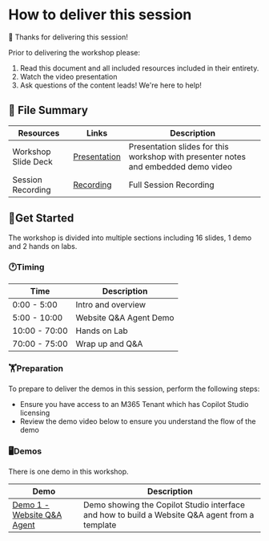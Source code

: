 # How to deliver this session

🥇 Thanks for delivering this session!

Prior to delivering the workshop please:

1. Read this document and all included resources included in their entirety.
2. Watch the video presentation
3. Ask questions of the content leads! We're here to help!

## 📁 File Summary

| Resources          | Links                            | Description |
|-------------------|----------------------------------|-------------------|
| Workshop Slide Deck      |  [Presentation](https://assetsmanagement952e.blob.core.windows.net/assets/WRK532%20Building%20agentic%20solutions%20with%20Copilot%20Studio/WRK532_Presentation_V1.0.pptx)  | Presentation slides for this workshop with presenter notes and embedded demo video |
| Session Recording    |  [Recording](https://assetsmanagement952e.blob.core.windows.net/assets/WRK532%20Building%20agentic%20solutions%20with%20Copilot%20Studio/WRK532_Delivery_V1.0.mp4) | Full Session Recording |

## 🚀Get Started

The workshop is divided into multiple sections including 16 slides, 1 demo and 2 hands on labs.

### 🕐Timing

| Time        | Description
--------------|-------------
0:00 - 5:00   | Intro and overview
5:00 - 10:00  | Website Q&A Agent Demo
10:00 - 70:00 | Hands on Lab
70:00 - 75:00 | Wrap up and Q&A

### 🏋️Preparation

To prepare to deliver the demos in this session, perform the following steps:
- Ensure you have access to an M365 Tenant which has Copilot Studio licensing
- Review the demo video below to ensure you understand the flow of the demo

### 🖥️Demos

There is one demo in this workshop.

| Demo | Description |
|---|---|
| [Demo 1 - Website Q&A Agent](https://assetsmanagement952e.blob.core.windows.net/assets/WRK532%20Building%20agentic%20solutions%20with%20Copilot%20Studio/WRK532_Demo1_V1.0.mp4) | Demo showing the Copilot Studio interface and how to build a Website Q&A agent from a template |